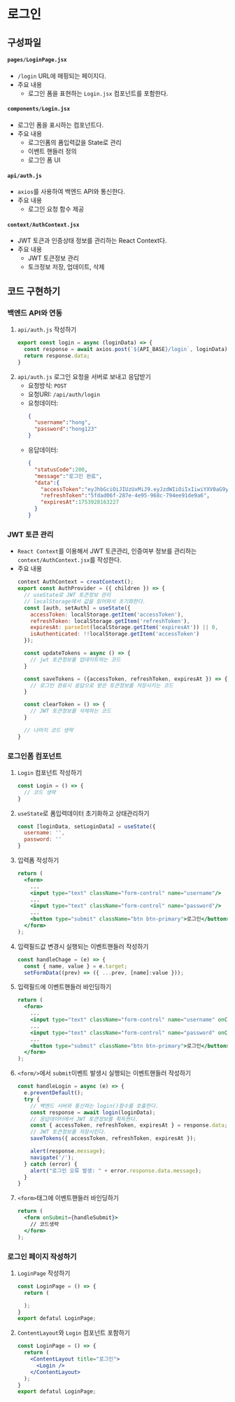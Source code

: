 # 로그인

## 구성파일
#### `pages/LoginPage.jsx`
- `/login` URL에 매핑되는 페이지다.
- 주요 내용
  - 로그인 폼을 표현하는 `Login.jsx` 컴포넌트를 포함한다.
#### `components/Login.jsx`
- 로그인 폼을 표시하는 컴포넌트다.
- 주요 내용
  - 로그인폼의 폼입력값을 State로 관리
  - 이벤트 핸들러 정의
  - 로그인 폼 UI
#### `api/auth.js`
- `axios`를 사용하여 백엔드 API와 통신한다.
- 주요 내용
  - 로그인 요청 함수 제공
#### `context/AuthContext.jsx`
- JWT 토큰과 인증상태 정보를 관리하는 React Context다.
- 주요 내용
  - JWT 토큰정보 관리
  - 토크정보 저장, 업데이트, 삭제
 
## 코드 구현하기
### 백엔드 API와 연동
1. `api/auth.js` 작성하기
    ```javascript
    export const login = async (loginData) => {
      const response = await axios.post(`${API_BASE}/login`, loginData);
      return response.data;
    }
    ``` 
2. `api/auth.js` 로그인 요청을 서버로 보내고 응답받기
   - 요청방식: `POST`
   - 요청URI: `/api/auth/login`
   - 요청데이터:
     ```json
     {
       "username":"hong",
       "password":"hong123"
     }
     ```
   - 응답데이터:
     ```json
     {
       "statusCode":200,
       "message":"로그인 완료",
       "data":{
         "accessToken":"eyJhbGciOiJIUzUxMiJ9.eyJzdWIiOiIxIiwiYXV0aG9yaXRpZXMiOiJST0xFX1VTRVIiLCJpYXQiOjE3NTM5MjcyNjMsImV4cCI6MTc1MzkyODE2M30.u6uK9aM02ocDeYgMlb6T98Q0gMvs6bGwrexv0ebR18hFbXO_LzBEYfd1Yyk_HKs1d7mRwJ9jqraGDi0rc-7sog",
         "refreshToken":"5fdad06f-287e-4e95-968c-794ee91de9a6",
         "expiresAt":1753928163227
       }
     }
     ```
### JWT 토큰 관리
- `React Context`를 이용해서 JWT 토큰관리, 인증여부 정보를 관리하는 `context/AuthContext.jsx`를 작성한다.
- 주요 내용
    ```javascript
    context AuthContext = creatContext();
    export const AuthProvider = ({ children }) => {
      // useState로 JWT 토큰정보 관리
      // localStorage에서 값을 읽어와서 초기화한다.
      const [auth, setAuth] = useState({
        accessToken: localStorage.getItem('accessToken'),
        refreshToken: localStorage.getItem('refreshToken'),
        expiresAt: parseInt(localStorage.getItem('expiresAt')) || 0,
        isAuthenticated: !!localStorage.getItem('accessToken')
      });

      const updateTokens = async () => {
        // jwt 토큰정보를 업데이트하는 코드
      }

      const saveTokens = ({accessToken, refreshToken, expiresAt }) => {
        // 로그인 완료시 응답으로 받은 토큰정보를 저장시키는 코드
      }

      const clearToken = () => {
        // JWT 토큰정보를 삭제하는 코드
      }

      // 나머지 코드 생략
    }
    ```
### 로그인폼 컴포넌트
1. `Login` 컴포넌트 작성하기
    ```jsx
    const Login = () => {
      // 코드 생략
    }
    ```
2. `useState`로 폼입력데이터 초기화하고 상태관리하기
    ```jsx
    const [loginData, setLoginData] = useState({
      username: '',
      password: ''
    }
    ```
3. 입력폼 작성하기
    ```jsx
    return (
      <form>
        ...
        <input type="text" className="form-control" name="username"/>
        ...
        <input type="text" className="form-control" name="password"/>
        ...
        <button type="submit" className="btn btn-primary">로그인</button>
      </form>
    );
    ```
4. 입력필드값 변경시 실행되는 이벤트핸들러 작성하기
    ```jsx
    const handleChage = (e) => {
      const { name, value } = e.target;
      setFormData((prev) => ({ ...prev, [name]:value }));
    ```
5. 입력필드에 이벤트핸들러 바인딩하기
    ```jsx
    return (
      <form>
        ...
        <input type="text" className="form-control" name="username" onClick={handleChange} />
        ...
        <input type="text" className="form-control" name="password" onClick={handleChange} />
        ...
        <button type="submit" className="btn btn-primary">로그인</button>
      </form>
    );
    ```
6. `<form/>`에서 `submit`이벤트 발생시 실행되는 이벤트핸들러 작성하기
    ```jsx
    const handleLogin = async (e) => {
      e.preventDefault();
      try {
        // 백엔드 서버와 통신하는 login()함수를 호출한다.
        const response = await login(loginData);
        // 응답데이터에서 JWT 토큰정보를 획득한다.
        const { accessToken, refreshToken, expiresAt } = response.data;
        // JWT 토큰정보를 저장시킨다.
        saveTokens({ accessToken, refreshToken, expiresAt });

        alert(response.message);
        navigate('/');
      } catch (error) {
        alert("로그인 오류 발생: " + error.response.data.message);
      }
    }
    ```
7. `<form>`태그에 이벤트핸들러 바인딩하기
    ```jsx
    return (
      <form onSubmit={handleSubmit}>
        // 코드생략
      </form> 
    );
    ```
### 로그인 페이지 작성하기
1. `LoginPage` 작성하기
    ```jsx
    const LoginPage = () => {
      return (

      );
    }
    export defatul LoginPage;
    ```
2. `ContentLayout`와 `Login` 컴포넌트 포함하기
    ```jsx
    const LoginPage = () => {
      return (
        <ContentLayout title="로그인">
          <Login />
        </ContentLayout>
      );
    }
    export defatul LoginPage;
    ``` 
